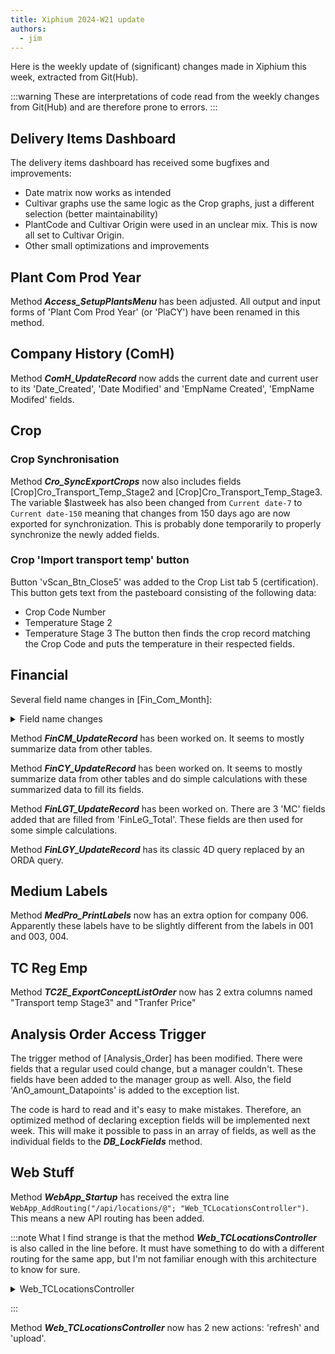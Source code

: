 ```yaml
---
title: Xiphium 2024-W21 update
authors:
  - jim
---
```

Here is the weekly update of (significant) changes made in Xiphium this week, extracted from Git(Hub).

:::warning
These are interpretations of code read from the weekly changes from Git(Hub) and are therefore prone to errors.
:::

<!--truncate-->
## Delivery Items Dashboard
The delivery items dashboard has received some bugfixes and improvements:
- Date matrix now works as intended
- Cultivar graphs use the same logic as the Crop graphs, just a different selection (better maintainability)
- PlantCode and Cultivar Origin were used in an unclear mix. This is now all set to Cultivar Origin.
- Other small optimizations and improvements

## Plant Com Prod Year
Method ***Access_SetupPlantsMenu*** has been adjusted. All output and input forms of 'Plant Com Prod Year' (or 'PlaCY') have been renamed in this method.

## Company History (ComH)
Method ***ComH_UpdateRecord*** now adds the current date and current user to its 'Date_Created', 'Date Modified' and 'EmpName Created', 'EmpName Modifed' fields.

## Crop

### Crop Synchronisation
Method ***Cro_SyncExportCrops*** now also includes fields [Crop]Cro_Transport_Temp_Stage2 and [Crop]Cro_Transport_Temp_Stage3. The variable $lastweek has also been changed from `Current date-7` to `Current date-150` meaning that changes from 150 days ago are now exported for synchronization. This is probably done temporarily to properly synchronize the newly added fields.

### Crop 'Import transport temp' button
Button 'vScan_Btn_Close5' was added to the Crop List tab 5 (certification). This button gets text from the pasteboard consisting of the following data:
- Crop Code Number
- Temperature Stage 2
- Temperature Stage 3
The button then finds the crop record matching the Crop Code and puts the temperature in their respected fields.

## Financial
Several field name changes in [Fin_Com_Month]:

<details>
<summary>Field name changes</summary>

| Old Name | New Name |
| - | - |
| FinCM_L_Loans_In | FinCM_L_Loan_In_Real |
| FinCM_L_Loans_Out | FinCM_L_Loan_Out_Plan |
| FinCM_L_Mut_Cred | FinCM_L_Mut_Cred_Real |
| FinCM_L_Mut_Deb | FinCM_L_Mut_Deb_Real |
| FinCM_L_Investment | FinCM_L_Invest_Plan |
| FinCM_L_Liq_In_Sum | FinCM_L_Liq_In_Plan |
| FinCM_L_Loans_Out | FinCM_L_Loan_Out_Plan |
| FinCM_L_Tax | FinCM_L_Tax_Plan |
| FinCM_L_Liq_Out_Sum | FinCM_L_Liq_Out_Plan |
| FinCM_Mut_Intern | FinCM_L_Liq_Saldo_Plan |
| FinCM_RC_End_Calc | FinCM_RC_End_Plan |
| FinCM_RC_End_Saldo | FinCM_RC_Saldo_Plan |
| FinCM_L_Loans_In_MC | FinCM_L_Loan_In_Plan_MC |
| FinCM_L_Loans_Out_MC | FinCM_L_Loan_Out_Plan_MC |
| FinCM_L_Mut_Cred_MC | FinCM_L_Mut_Cred_Real_MC |
| FinCM_L_Mut_Deb_MC | FinCM_L_Mut_Deb_Real_MC |

</details>

Method ***FinCM_UpdateRecord*** has been worked on. It seems to mostly summarize data from other tables.

Method ***FinCY_UpdateRecord*** has been worked on. It seems to mostly summarize data from other tables and do simple calculations with these summarized data to fill its fields.

Method ***FinLGT_UpdateRecord*** has been worked on. There are 3 'MC' fields added that are filled from 'FinLeG_Total'. These fields are then used for some simple calculations.

Method ***FinLGY_UpdateRecord*** has its classic 4D query replaced by an ORDA query.

## Medium Labels
Method ***MedPro_PrintLabels*** now has an extra option for company 006. Apparently these labels have to be slightly different from the labels in 001 and 003, 004.

## TC Reg Emp
Method ***TC2E_ExportConceptListOrder*** now has 2 extra columns named "Transport temp Stage3" and "Tranfer Price"

## Analysis Order Access Trigger
The trigger method of [Analysis_Order] has been modified. There were fields that a regular used could change, but a manager couldn't. These fields have been added to the manager group as well. Also, the field 'AnO_amount_Datapoints' is added to the exception list.

The code is hard to read and it's easy to make mistakes. Therefore, an optimized method of declaring exception fields will be implemented next week. This will make it possible to pass in an array of fields, as well as the individual fields to the ***DB_LockFields*** method.

## Web Stuff
Method ***WebApp_Startup*** has received the extra line `WebApp_AddRouting("/api/locations/@"; "Web_TCLocationsController")`. This means a new API routing has been added.

:::note
What I find strange is that the method ***Web_TCLocationsController*** is also called in the line before. It must have something to do with a different routing for the same app, but I'm not familiar enough with this architecture to know for sure.

<details>
<summary>Web_TCLocationsController</summary>

```4D
// (PM) WebApp_Startup
// Initialize the routings for your web app

WebApp_AddRouting("/api/deliveries/@"; "Web_DeliveriesController")
WebApp_AddRouting("/api/documents/@"; "Web_DocumentsController")
WebApp_AddRouting("/api/greenhouse/@"; "Web_GreenhouseController")
WebApp_AddRouting("/api/greenhousefield/@"; "Web_GFExperimentController")
WebApp_AddRouting("/api/hours/@"; "Web_HoursController")
WebApp_AddRouting("/api/hours-v2/@"; "Web_HoursController")  // RL (12-01-2024) : Streamlined HTTP Client and API usage with other SwiftUI apps
WebApp_AddRouting("/api/photos/@"; "Web_PhotosController")
WebApp_AddRouting("/api/tc-production/@"; "Web_TCProductionController")
WebApp_AddRouting("/api/tc-printing/@"; "Web_TCPrintingController")
WebApp_AddRouting("/api/tc/@"; "Web_TC_Controller")
WebApp_AddRouting("/api/tc-locations/@"; "Web_TCLocationsController")
WebApp_AddRouting("/api/locations/@"; "Web_TCLocationsController")
```

</details>

:::

Method ***Web_TCLocationsController*** now has 2 new actions: 'refresh' and 'upload'.

